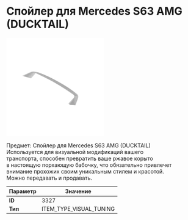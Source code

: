 # Спойлер для Mercedes S63 AMG (DUCKTAIL)

![Item Image](../img/3327.webp?raw=true)

Предмет: Спойлер для Mercedes S63 AMG (DUCKTAIL)<br>Используется для визуальной модификаций вашего<br>транспорта, способен превратить ваше ржавое корыто<br>в настоящую порхающую бабочку, что обязательно привлечет<br>внимание прохожих своим уникальным стилем и красотой.<br>Можно передавать и продавать.


| Параметр | Значение |
|----------|----------|
| **ID** | 3327 |
| **Тип** | ITEM_TYPE_VISUAL_TUNING |

